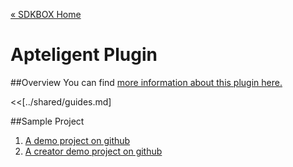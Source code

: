 [&#171; SDKBOX Home](http://sdkbox.com)

<h1>Apteligent Plugin</h1>

##Overview
You can find [more information about this plugin here.](http://www.cocos2d-x.org/sdkbox/apteligent)


<<[../shared/guides.md]


##Sample Project

1. [A demo project on github](https://github.com/sdkbox/sdkbox-sample-apteligent)
2. [A creator demo project on github](https://github.com/sdkbox/sdkbox-sample-ccc200/tree/apteligent)
